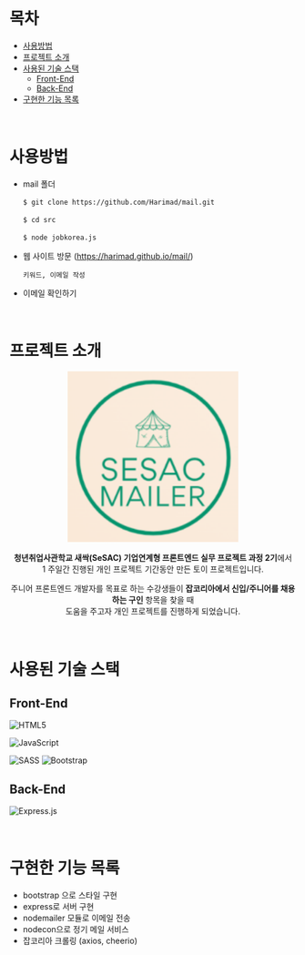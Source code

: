 # 목차

- [사용방법](#사용방법)
- [프로젝트 소개](#프로젝트-소개)
- [사용된 기술 스택](#사용된-기술-스택)
  - [Front-End](#front-end)
  - [Back-End](#back-end)
- [구현한 기능 목록](#구현한-기능-목록)


<br/>

# 사용방법
- mail 폴더
	```bash
	$ git clone https://github.com/Harimad/mail.git
	```
	```bash
	$ cd src
	```
	```bash
	$ node jobkorea.js
	```
- 웹 사이트 방문 (https://harimad.github.io/mail/)
	```
  키워드, 이메일 작성
	```

- 이메일 확인하기

<br/>

# 프로젝트 소개

<div align="center">
<img src="src/img/android-chrome-192x192.png" alt="logo" width="300">
<br>
<p>
  <b>청년취업사관학교 새싹(SeSAC) 기업연계형 프론트엔드 실무 프로젝트 과정 2기</b>에서
	<br/>
	1 주일간 진행된 개인 프로젝트 기간동안 만든 토이 프로젝트입니다.</p>
<p>주니어 프론트엔드 개발자를 목표로 하는 수강생들이 <b>잡코리아에서 신입/주니어를 채용하는 구인</b> 항목을 찾을 때<br> 도움을 주고자 개인 프로젝트를 진행하게 되었습니다.</p>
</div>

<br/>

# 사용된 기술 스택

## Front-End
![HTML5](https://img.shields.io/badge/html5-%23E34F26.svg?style=for-the-badge&logo=html5&logoColor=white)

![JavaScript](https://img.shields.io/badge/javascript-%23323330.svg?style=for-the-badge&logo=javascript&logoColor=%23F7DF1E)

![SASS](https://img.shields.io/badge/SASS-hotpink.svg?style=for-the-badge&logo=SASS&logoColor=white)
![Bootstrap](https://img.shields.io/badge/bootstrap-%23563D7C.svg?style=for-the-badge&logo=bootstrap&logoColor=white)

## Back-End

![Express.js](https://img.shields.io/badge/express.js-%23404d59.svg?style=for-the-badge&logo=express&logoColor=%2361DAFB)

<br/>

# 구현한 기능 목록

- bootstrap 으로 스타일 구현
- express로 서버 구현
- nodemailer 모듈로 이메일 전송
- nodecon으로 정기 메일 서비스
- 잡코리아 크롤링 (axios, cheerio)
